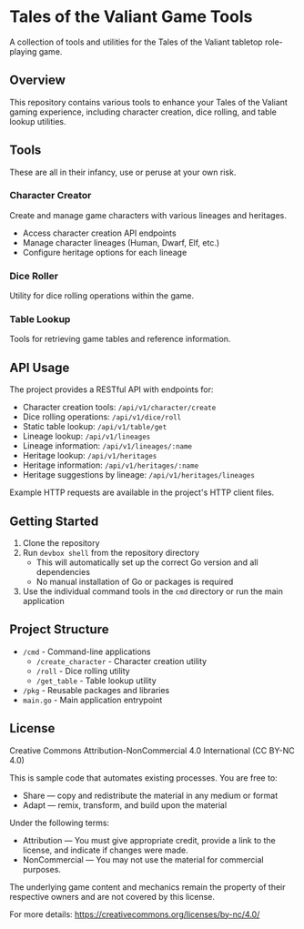 
# Tales of the Valiant Game Tools

A collection of tools and utilities for the Tales of the Valiant tabletop role-playing game.

## Overview

This repository contains various tools to enhance your Tales of the Valiant gaming experience, including character creation, dice rolling, and table lookup utilities.

## Tools

These are all in their infancy, use or peruse at your own risk.

### Character Creator

Create and manage game characters with various lineages and heritages.

- Access character creation API endpoints
- Manage character lineages (Human, Dwarf, Elf, etc.)
- Configure heritage options for each lineage

### Dice Roller

Utility for dice rolling operations within the game.

### Table Lookup

Tools for retrieving game tables and reference information.

## API Usage

The project provides a RESTful API with endpoints for:


- Character creation tools: `/api/v1/character/create`
- Dice rolling operations: `/api/v1/dice/roll` 
- Static table lookup: `/api/v1/table/get` 
- Lineage lookup: `/api/v1/lineages`
- Lineage information: `/api/v1/lineages/:name`
- Heritage lookup: `/api/v1/heritages`
- Heritage information: `/api/v1/heritages/:name`
- Heritage suggestions by lineage: `/api/v1/heritages/lineages`

Example HTTP requests are available in the project's HTTP client files.

## Getting Started

1. Clone the repository
2. Run `devbox shell` from the repository directory
    - This will automatically set up the correct Go version and all dependencies
    - No manual installation of Go or packages is required
3. Use the individual command tools in the `cmd` directory or run the main application

## Project Structure

- `/cmd` - Command-line applications
    - `/create_character` - Character creation utility
    - `/roll` - Dice rolling utility
    - `/get_table` - Table lookup utility
- `/pkg` - Reusable packages and libraries
- `main.go` - Main application entrypoint

## License

Creative Commons Attribution-NonCommercial 4.0 International (CC BY-NC 4.0)

This is sample code that automates existing processes. You are free to:
- Share — copy and redistribute the material in any medium or format
- Adapt — remix, transform, and build upon the material

Under the following terms:
- Attribution — You must give appropriate credit, provide a link to the license, and indicate if changes were made.
- NonCommercial — You may not use the material for commercial purposes.

The underlying game content and mechanics remain the property of their respective owners and are not covered by this license.

For more details: https://creativecommons.org/licenses/by-nc/4.0/
